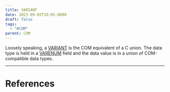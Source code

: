 ```yaml
---
title: VARIANT
date: 2023-09-02T19:05-0800
draft: false
tags:
  - "#COM"
parent: COM
---
```

Loosely speaking, a [VARIANT](https://learn.microsoft.com/en-us/windows/win32/api/oaidl/ns-oaidl-variant) is the COM equivalent of a C union.  The data type is held in a [VARENUM](https://learn.microsoft.com/en-us/windows/win32/api/wtypes/ne-wtypes-varenum) field and the data value is in a union of COM-compatible data types.

---
# References
